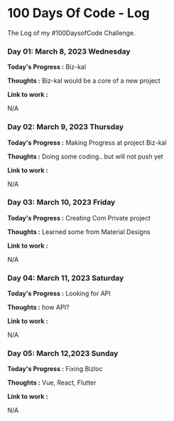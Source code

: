 # 100 Days Of Code - Log

The Log of my #100DaysofCode Challenge.

### Day 01: March 8, 2023 Wednesday

**Today's Progress :** Biz-kal

**Thoughts :** 
Biz-kal would be a core of a new project

**Link to work :**

N/A

### Day 02: March 9, 2023 Thursday

**Today's Progress :** Making Progress at project Biz-kal

**Thoughts :**
Doing some coding.. but will not push yet

**Link to work :**

N/A

### Day 03: March 10, 2023 Friday

**Today's Progress :** Creating Com Private project

**Thoughts :**
Learned some from Material Designs

**Link to work :**

N/A

### Day 04: March 11, 2023 Saturday

**Today's Progress :** Looking for API

**Thoughts :**
how API?

**Link to work :**

N/A

### Day 05: March 12,2023 Sunday

**Today's Progress :** Fixing Bizloc

**Thoughts :**
Vue, React, Flutter 

**Link to work :**

N/A